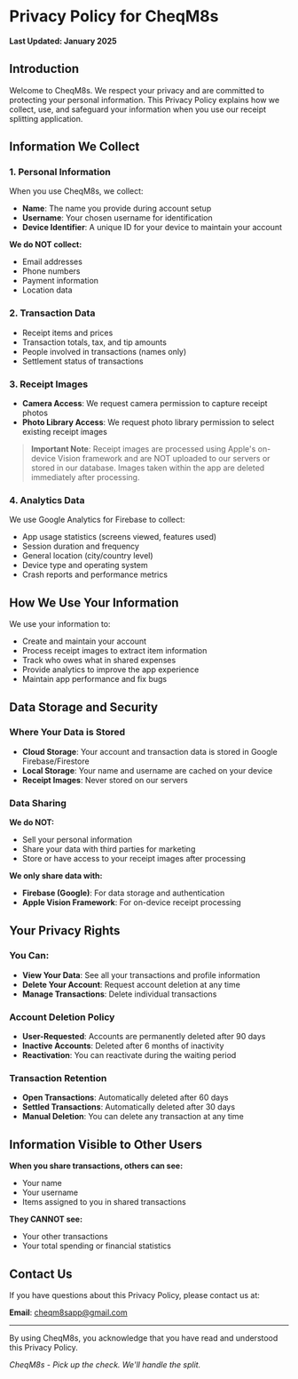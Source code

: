 # Privacy Policy for CheqM8s

**Last Updated: January 2025**

## Introduction

Welcome to CheqM8s. We respect your privacy and are committed to protecting your personal information. This Privacy Policy explains how we collect, use, and safeguard your information when you use our receipt splitting application.

## Information We Collect

### 1. Personal Information

When you use CheqM8s, we collect:
- **Name**: The name you provide during account setup
- **Username**: Your chosen username for identification
- **Device Identifier**: A unique ID for your device to maintain your account

**We do NOT collect:**
- Email addresses
- Phone numbers
- Payment information
- Location data

### 2. Transaction Data
- Receipt items and prices
- Transaction totals, tax, and tip amounts
- People involved in transactions (names only)
- Settlement status of transactions

### 3. Receipt Images
- **Camera Access**: We request camera permission to capture receipt photos
- **Photo Library Access**: We request photo library permission to select existing receipt images

> **Important Note**: Receipt images are processed using Apple's on-device Vision framework and are NOT uploaded to our servers or stored in our database. Images taken within the app are deleted immediately after processing.

### 4. Analytics Data

We use Google Analytics for Firebase to collect:
- App usage statistics (screens viewed, features used)
- Session duration and frequency
- General location (city/country level)
- Device type and operating system
- Crash reports and performance metrics

## How We Use Your Information

We use your information to:
- Create and maintain your account
- Process receipt images to extract item information
- Track who owes what in shared expenses
- Provide analytics to improve the app experience
- Maintain app performance and fix bugs

## Data Storage and Security

### Where Your Data is Stored
- **Cloud Storage**: Your account and transaction data is stored in Google Firebase/Firestore
- **Local Storage**: Your name and username are cached on your device
- **Receipt Images**: Never stored on our servers

### Data Sharing

**We do NOT:**
- Sell your personal information
- Share your data with third parties for marketing
- Store or have access to your receipt images after processing

**We only share data with:**
- **Firebase (Google)**: For data storage and authentication
- **Apple Vision Framework**: For on-device receipt processing

## Your Privacy Rights

### You Can:
- **View Your Data**: See all your transactions and profile information
- **Delete Your Account**: Request account deletion at any time
- **Manage Transactions**: Delete individual transactions

### Account Deletion Policy
- **User-Requested**: Accounts are permanently deleted after 90 days
- **Inactive Accounts**: Deleted after 6 months of inactivity
- **Reactivation**: You can reactivate during the waiting period

### Transaction Retention
- **Open Transactions**: Automatically deleted after 60 days
- **Settled Transactions**: Automatically deleted after 30 days
- **Manual Deletion**: You can delete any transaction at any time

## Information Visible to Other Users

**When you share transactions, others can see:**
- Your name
- Your username
- Items assigned to you in shared transactions

**They CANNOT see:**
- Your other transactions
- Your total spending or financial statistics

## Contact Us

If you have questions about this Privacy Policy, please contact us at:

**Email**: cheqm8sapp@gmail.com

---

By using CheqM8s, you acknowledge that you have read and understood this Privacy Policy.

*CheqM8s - Pick up the check. We'll handle the split.*
